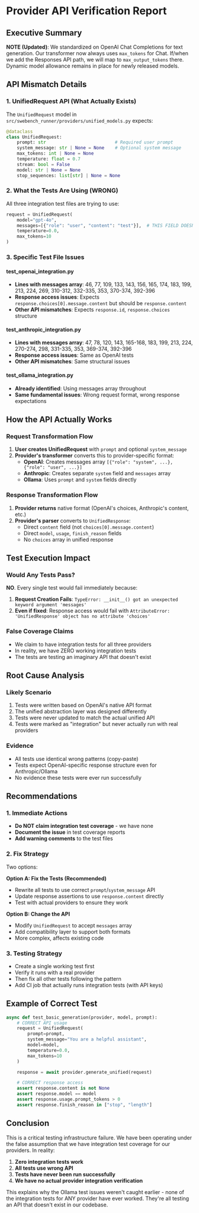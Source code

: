 # Provider API Verification Report

## Executive Summary

**NOTE (Updated)**: We standardized on OpenAI Chat Completions for text generation. Our transformer now always uses `max_tokens` for Chat. If/when we add the Responses API path, we will map to `max_output_tokens` there. Dynamic model allowance remains in place for newly released models.

## API Mismatch Details

### 1. UnifiedRequest API (What Actually Exists)

The `UnifiedRequest` model in `src/swebench_runner/providers/unified_models.py` expects:
```python
@dataclass
class UnifiedRequest:
    prompt: str                          # Required user prompt
    system_message: str | None = None    # Optional system message
    max_tokens: int | None = None
    temperature: float = 0.7
    stream: bool = False
    model: str | None = None
    stop_sequences: list[str] | None = None
```

### 2. What the Tests Are Using (WRONG)

All three integration test files are trying to use:
```python
request = UnifiedRequest(
    model="gpt-4o",
    messages=[{"role": "user", "content": "test"}],  # THIS FIELD DOESN'T EXIST!
    temperature=0.0,
    max_tokens=10
)
```

### 3. Specific Test File Issues

#### test_openai_integration.py
- **Lines with messages array**: 46, 77, 109, 133, 143, 156, 165, 174, 183, 199, 213, 224, 269, 310-312, 332-335, 353, 370-374, 392-396
- **Response access issues**: Expects `response.choices[0].message.content` but should be `response.content`
- **Other API mismatches**: Expects `response.id`, `response.choices` structure

#### test_anthropic_integration.py
- **Lines with messages array**: 47, 78, 120, 143, 165-168, 183, 199, 213, 224, 270-274, 298, 331-335, 353, 369-374, 392-396
- **Response access issues**: Same as OpenAI tests
- **Other API mismatches**: Same structural issues

#### test_ollama_integration.py
- **Already identified**: Using messages array throughout
- **Same fundamental issues**: Wrong request format, wrong response expectations

## How the API Actually Works

### Request Transformation Flow

1. **User creates UnifiedRequest** with `prompt` and optional `system_message`
2. **Provider's transformer** converts this to provider-specific format:
   - **OpenAI**: Creates messages array `[{"role": "system", ...}, {"role": "user", ...}]`
   - **Anthropic**: Creates separate `system` field and `messages` array
   - **Ollama**: Uses `prompt` and `system` fields directly

### Response Transformation Flow

1. **Provider returns** native format (OpenAI's choices, Anthropic's content, etc.)
2. **Provider's parser** converts to `UnifiedResponse`:
   - Direct `content` field (not `choices[0].message.content`)
   - Direct `model`, `usage`, `finish_reason` fields
   - No `choices` array in unified response

## Test Execution Impact

### Would Any Tests Pass?
**NO**. Every single test would fail immediately because:

1. **Request Creation Fails**: `TypeError: __init__() got an unexpected keyword argument 'messages'`
2. **Even if fixed**: Response access would fail with `AttributeError: 'UnifiedResponse' object has no attribute 'choices'`

### False Coverage Claims
- We claim to have integration tests for all three providers
- In reality, we have ZERO working integration tests
- The tests are testing an imaginary API that doesn't exist

## Root Cause Analysis

### Likely Scenario
1. Tests were written based on OpenAI's native API format
2. The unified abstraction layer was designed differently
3. Tests were never updated to match the actual unified API
4. Tests were marked as "integration" but never actually run with real providers

### Evidence
- All tests use identical wrong patterns (copy-paste)
- Tests expect OpenAI-specific response structure even for Anthropic/Ollama
- No evidence these tests were ever run successfully

## Recommendations

### 1. Immediate Actions
- **Do NOT claim integration test coverage** - we have none
- **Document the issue** in test coverage reports
- **Add warning comments** to the test files

### 2. Fix Strategy
Two options:

**Option A: Fix the Tests (Recommended)**
- Rewrite all tests to use correct `prompt`/`system_message` API
- Update response assertions to use `response.content` directly
- Test with actual providers to ensure they work

**Option B: Change the API**
- Modify `UnifiedRequest` to accept `messages` array
- Add compatibility layer to support both formats
- More complex, affects existing code

### 3. Testing Strategy
- Create a single working test first
- Verify it runs with a real provider
- Then fix all other tests following the pattern
- Add CI job that actually runs integration tests (with API keys)

## Example of Correct Test

```python
async def test_basic_generation(provider, model, prompt):
    # CORRECT API usage
    request = UnifiedRequest(
        prompt=prompt,
        system_message="You are a helpful assistant",
        model=model,
        temperature=0.0,
        max_tokens=10
    )

    response = await provider.generate_unified(request)

    # CORRECT response access
    assert response.content is not None
    assert response.model == model
    assert response.usage.prompt_tokens > 0
    assert response.finish_reason in ["stop", "length"]
```

## Conclusion

This is a critical testing infrastructure failure. We have been operating under the false assumption that we have integration test coverage for our providers. In reality:

1. **Zero integration tests work**
2. **All tests use wrong API**
3. **Tests have never been run successfully**
4. **We have no actual provider integration verification**

This explains why the Ollama test issues weren't caught earlier - none of the integration tests for ANY provider have ever worked. They're all testing an API that doesn't exist in our codebase.
